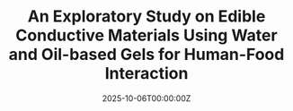 ---
title: "An Exploratory Study on Edible Conductive Materials Using Water and Oil-based Gels for Human-Food Interaction"
authors:
- Yamato Miyatake
- Parinya Punpongsanon

date: "2025-10-06T00:00:00Z"
doi: ""

# Schedule page publish date (NOT publication's date).
publishDate: "2025-10-00T00:00:00Z"

# Publication type.
# Legend: 
# 0 = Uncategorized
# 1 = Journal paper 
# 2 = Journal JP
# 3 = Conference Oral
# 4 = Conference demo
# 5 = Conference jp
# 6 = Book
# 7 = Book section
# 8 = Patent
publication_types: ["4"]

# Publication name and optional abbreviated publication name.
publication: "In ACM UIST 2025 Posters"
# publication_short: EuroHaptics 2020

abstract: 

# Summary. An optional shortened abstract.
summary: 
tags:
- "Conference paper - Demo"
featured: true
url_pdf: ""

# Featured image
# To use, add an image named `featured.jpg/png` to your page's folder. 


# Associated Projects (optional).
#   Associate this publication with one or more of your projects.
#   Simply enter your project's folder or file name without extension.
#   E.g. `internal-project` references `content/project/internal-project/index.md`.
#   Otherwise, set `projects: []`.
projects:
- conductive-circuit

# Slides (optional).
#   Associate this publication with Markdown slides.
#   Simply enter your slide deck's filename without extension.
#   E.g. `slides: "example"` references `content/slides/example/index.md`.
#   Otherwise, set `slides: ""`.
# slides: example
---